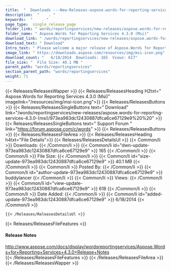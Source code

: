 ```yaml
---
title:  "  Downloads ---New-Releases-aspose.words-for-reporting-services-4.3.0-(msi) . " 
description:  "    . " 
keywords:  "    . " 
page_type:  single_release_page
folder_link: " words/reportingservices/new-releases/aspose.words-for-reporting-services-4.3.0-(msi)/"
folder_name: " Aspose.Words for Reporting Services 4.3.0 (Msi)"
download_link: " /words/reportingservices/new-releases/aspose.words-for-reporting-services-4.3.0-(msi)/973ea983dc12430887dfca6ce67129e9"
download_text: " Download"
Intro_text: " Please welcome a major release of Aspose.Words for Reporting Services with full ..."
image_link: " https://downloads.aspose.com/resources/img/msi-icon.png"
download_count: "   6/18/2014  Downloads: 165  Views: 617"
file_size: "  File Size: 40.1 MB "
parent_path: "words/reportingservices"
section_parent_path: "words/reportingservices"
weight: 71 
---
```


{{< Releases/ReleasesWapper >}}
  {{< Releases/ReleasesHeading H2txt=" Aspose.Words for Reporting Services 4.3.0 (Msi)" imagelink="/resources/img/msi-icon.png">}}
  {{< Releases/ReleasesButtons >}}
    {{< Releases/ReleasesSingleButtons text=" Download" link="/words/reportingservices/new-releases/aspose.words-for-reporting-services-4.3.0-(msi)/973ea983dc12430887dfca6ce67129e9%20%20" >}}
    {{< Releases/ReleasesSingleButtons text=" Support Forum " link="https://forum.aspose.com/c/words" >}}
  {{< Releases/ReleasesButtons >}}
  {{< Releases/ReleasesFileArea >}}
    {{< Releases/ReleasesHeading h4txt="File Details">}}
    {{< Releases/ReleasesDetailsUl >}}
            {{< Common/li  >}} Downloads: {{< /Common/li >}} 
      {{< Common/li id="dwn-update-973ea983dc12430887dfca6ce67129e9" >}} 165 {{< /Common/li >}} 
      {{< Common/li  >}} File Size: {{< /Common/li >}} 
      {{< Common/li id="size-update-973ea983dc12430887dfca6ce67129e9" >}} 40.1 MB {{< /Common/li >}} 
      {{< Common/li  >}} Posted By: {{< /Common/li >}} 
      {{< Common/li id="author-update-973ea983dc12430887dfca6ce67129e9" >}} buddylancer {{< /Common/li >}} 
      {{< Common/li  >}} Views: {{< /Common/li >}} 
      {{< Common/li id="view-update-973ea983dc12430887dfca6ce67129e9" >}} 618 {{< /Common/li >}} 
      {{< Common/li  >}} Date Added: {{< /Common/li >}} 
      {{< Common/li id="added-update-973ea983dc12430887dfca6ce67129e9" >}} 6/18/2014 {{< /Common/li >}} 

    {{< /Releases/ReleasesDetailsUl >}}

  {{< Releases/ReleasesFileFeatures >}}
      <h4>Release Notes</h4><div><a href="http://www.aspose.com/docs/display/wordsreportingservices/Aspose.Words+for+Reporting+Services+4.3.0+Release+Notes">http://www.aspose.com/docs/display/wordsreportingservices/Aspose.Words+for+Reporting+Services+4.3.0+Release+Notes</a></div>
  {{< /Releases/ReleasesFileFeatures >}}
 {{< /Releases/ReleasesFileArea >}}
{{< /Releases/ReleasesWapper >}}


